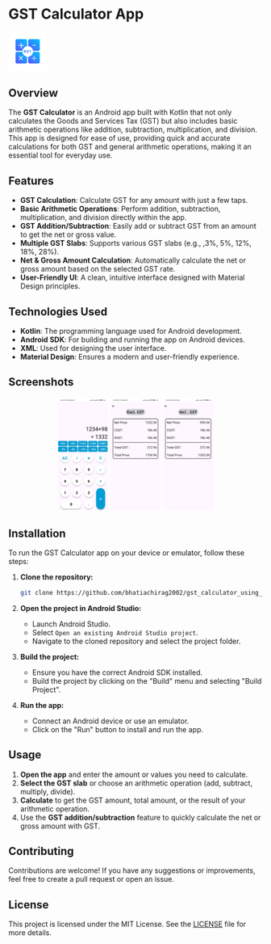 # GST Calculator App

<img src="screenshot\Screenshot4.png" alt="GST Calculator App" width="15%" />

## Overview

The **GST Calculator** is an Android app built with Kotlin that not only calculates the Goods and Services Tax (GST) but also includes basic arithmetic operations like addition, subtraction, multiplication, and division. This app is designed for ease of use, providing quick and accurate calculations for both GST and general arithmetic operations, making it an essential tool for everyday use.

## Features

- **GST Calculation**: Calculate GST for any amount with just a few taps.
- **Basic Arithmetic Operations**: Perform addition, subtraction, multiplication, and division directly within the app.
- **GST Addition/Subtraction**: Easily add or subtract GST from an amount to get the net or gross value.
- **Multiple GST Slabs**: Supports various GST slabs (e.g., ,3%, 5%, 12%, 18%, 28%).
- **Net & Gross Amount Calculation**: Automatically calculate the net or gross amount based on the selected GST rate.
- **User-Friendly UI**: A clean, intuitive interface designed with Material Design principles.

## Technologies Used

- **Kotlin**: The programming language used for Android development.
- **Android SDK**: For building and running the app on Android devices.
- **XML**: Used for designing the user interface.
- **Material Design**: Ensures a modern and user-friendly experience.

## Screenshots

<p align="center">
  <img src="screenshot\Screenshot1.jpg" alt="Screenshot 1" width="20%" />
  <img src="screenshot\Screenshot2.jpg" alt="Screenshot 2" width="20%" />
  <img src="screenshot\Screenshot3.jpg" alt="Screenshot 3" width="20%" />
</p>

## Installation

To run the GST Calculator app on your device or emulator, follow these steps:

1. **Clone the repository:**

    ```bash
    git clone https://github.com/bhatiachirag2002/gst_calculator_using_kotlin.git
    ```

2. **Open the project in Android Studio:**

    - Launch Android Studio.
    - Select `Open an existing Android Studio project`.
    - Navigate to the cloned repository and select the project folder.

3. **Build the project:**

    - Ensure you have the correct Android SDK installed.
    - Build the project by clicking on the "Build" menu and selecting "Build Project".

4. **Run the app:**

    - Connect an Android device or use an emulator.
    - Click on the "Run" button to install and run the app.

## Usage

1. **Open the app** and enter the amount or values you need to calculate.
2. **Select the GST slab** or choose an arithmetic operation (add, subtract, multiply, divide).
3. **Calculate** to get the GST amount, total amount, or the result of your arithmetic operation.
4. Use the **GST addition/subtraction** feature to quickly calculate the net or gross amount with GST.

## Contributing

Contributions are welcome! If you have any suggestions or improvements, feel free to create a pull request or open an issue.

## License

This project is licensed under the MIT License. See the [LICENSE](LICENSE) file for more details.
